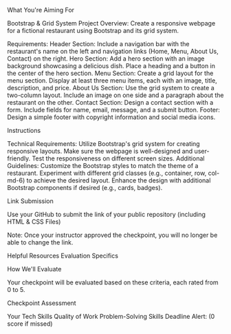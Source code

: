 What You're Aiming For

Bootstrap & Grid System 
Project Overview:
Create a responsive webpage for a fictional restaurant using Bootstrap and its grid system.

Requirements:
Header Section:
Include a navigation bar with the restaurant's name on the left and navigation links (Home, Menu, About Us, Contact) on the right.
Hero Section:
Add a hero section with an image background showcasing a delicious dish.
Place a heading and a button in the center of the hero section.
Menu Section:
Create a grid layout for the menu section.
Display at least three menu items, each with an image, title, description, and price.
About Us Section:
Use the grid system to create a two-column layout.
Include an image on one side and a paragraph about the restaurant on the other.
Contact Section:
Design a contact section with a form.
Include fields for name, email, message, and a submit button.
Footer:
Design a simple footer with copyright information and social media icons.
 

Instructions

Technical Requirements:
Utilize Bootstrap's grid system for creating responsive layouts.
Make sure the webpage is well-designed and user-friendly.
Test the responsiveness on different screen sizes.
Additional Guidelines:
Customize the Bootstrap styles to match the theme of a restaurant.
Experiment with different grid classes (e.g., container, row, col-md-6) to achieve the desired layout.
Enhance the design with additional Bootstrap components if desired (e.g., cards, badges).

Link Submission

Use your GitHub to submit the link of your public repository (including HTML & CSS Files)

Note: Once your instructor approved the checkpoint, you will no longer be able to change the link.

Helpful Resources
Evaluation Specifics

How We'll Evaluate

Your checkpoint will be evaluated based on these criteria, each rated from 0 to 5.

Checkpoint Assessment

Your Tech Skills
Quality of Work
Problem-Solving Skills
Deadline Alert: (0 score if missed)